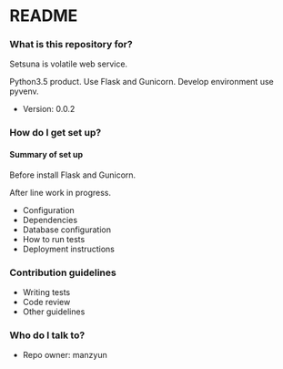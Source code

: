 # README #

### What is this repository for? ###

Setsuna is volatile web service.

Python3.5 product. Use Flask and Gunicorn.
Develop environment use pyvenv.

* Version: 0.0.2

### How do I get set up? ###

#### Summary of set up ####

Before install Flask and Gunicorn.

After line work in progress.

* Configuration
* Dependencies
* Database configuration
* How to run tests
* Deployment instructions

### Contribution guidelines ###

* Writing tests
* Code review
* Other guidelines

### Who do I talk to? ###

* Repo owner: manzyun